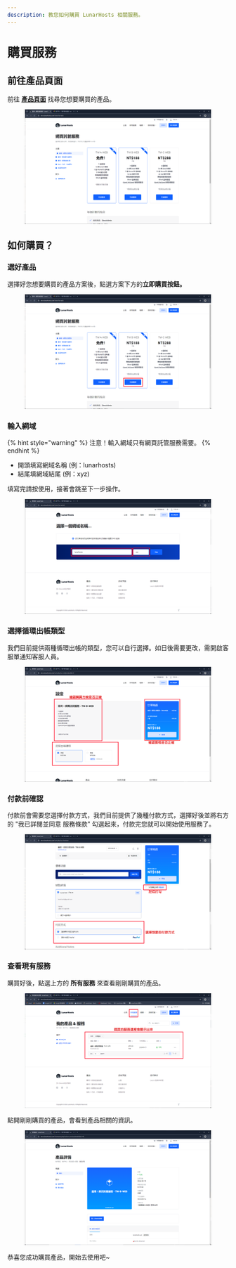 ```yaml
---
description: 教您如何購買 LunarHosts 相關服務。
---
```


# 購買服務

## 前往產品頁面

前往 [**產品頁面**](https://store.lunarhosts.com/store/) 找尋您想要購買的產品。

<figure><img src="../.gitbook/assets/image (8).png" alt=""><figcaption></figcaption></figure>

## 如何購買？

### 選好產品

選擇好您想要購買的產品方案後，點選方案下方的**立即購買按鈕。**

<figure><img src="../.gitbook/assets/立即購買.png" alt=""><figcaption></figcaption></figure>

### 輸入網域

{% hint style="warning" %}
注意！輸入網域只有網頁託管服務需要。
{% endhint %}

* 開頭填寫網域名稱 (例：lunarhosts)
* 結尾填網域結尾 (例：xyz)

填寫完請按使用，接著會跳至下一步操作。

<figure><img src="../.gitbook/assets/網域輸入.png" alt=""><figcaption></figcaption></figure>

### 選擇循環出帳類型

我們目前提供兩種循環出帳的類型，您可以自行選擇。如日後需要更改，需開啟客服單通知客服人員。

<figure><img src="../.gitbook/assets/結帳全確認.png" alt=""><figcaption></figcaption></figure>

### 付款前確認

付款前會需要您選擇付款方式，我們目前提供了幾種付款方式，選擇好後並將右方的 "我已詳閱並同意 服務條款" 勾選起來，付款完您就可以開始使用服務了。

<figure><img src="../.gitbook/assets/付款前確認.png" alt=""><figcaption></figcaption></figure>

### 查看現有服務

購買好後，點選上方的 **所有服務** 來查看剛剛購買的產品。

<figure><img src="../.gitbook/assets/購買服務頁面.png" alt=""><figcaption></figcaption></figure>

點開剛剛購買的產品，會看到產品相關的資訊。

<figure><img src="../.gitbook/assets/image (7).png" alt=""><figcaption></figcaption></figure>

恭喜您成功購買產品，開始去使用吧\~
